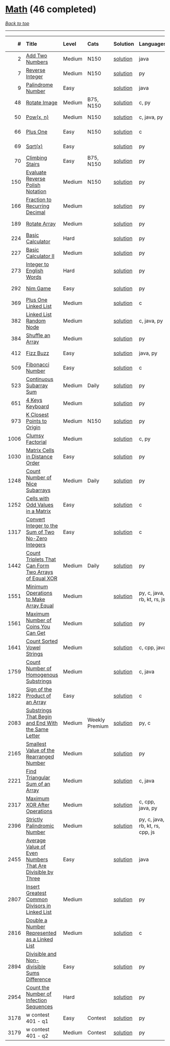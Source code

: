 # [Math](<https://leetcode.com/tag/Math/>) (46 completed)

*[Back to top](<../../README.md>)*

------

|    # | Title                                                                                                                                                  | Level   | Cats           | Solution                                                                             | Languages                        | Date Complete   |
|-----:|:-------------------------------------------------------------------------------------------------------------------------------------------------------|:--------|:---------------|:-------------------------------------------------------------------------------------|:---------------------------------|:----------------|
|    2 | [Add Two Numbers](<https://leetcode.com/problems/add-two-numbers>)                                                                                     | Medium  | N150           | [solution](<../_2. Add Two Numbers.md>)                                              | java                             | May 22, 2024    |
|    7 | [Reverse Integer](<https://leetcode.com/problems/reverse-integer>)                                                                                     | Medium  | N150           | [solution](<../_7. Reverse Integer.md>)                                              | py                               | May 29, 2024    |
|    9 | [Palindrome Number](<https://leetcode.com/problems/palindrome-number>)                                                                                 | Easy    |                | [solution](<../_9. Palindrome Number.md>)                                            | java                             | May 22, 2024    |
|   48 | [Rotate Image](<https://leetcode.com/problems/rotate-image>)                                                                                           | Medium  | B75, N150      | [solution](<../_48. Rotate Image.md>)                                                | c, py                            | Jun 14, 2024    |
|   50 | [Pow(x, n)](<https://leetcode.com/problems/powx-n>)                                                                                                    | Medium  | N150           | [solution](<../_50. Pow(x, n).md>)                                                   | c, java, py                      | Jun 22, 2024    |
|   66 | [Plus One](<https://leetcode.com/problems/plus-one>)                                                                                                   | Easy    | N150           | [solution](<../_66. Plus One.md>)                                                    | c                                | Jun 03, 2024    |
|   69 | [Sqrt(x)](<https://leetcode.com/problems/sqrtx>)                                                                                                       | Easy    |                | [solution](<../_69. Sqrt(x).md>)                                                     | py                               | Jun 07, 2024    |
|   70 | [Climbing Stairs](<https://leetcode.com/problems/climbing-stairs>)                                                                                     | Easy    | B75, N150      | [solution](<../_70. Climbing Stairs.md>)                                             | py                               | May 22, 2024    |
|  150 | [Evaluate Reverse Polish Notation](<https://leetcode.com/problems/evaluate-reverse-polish-notation>)                                                   | Medium  | N150           | [solution](<../_150. Evaluate Reverse Polish Notation.md>)                           | py                               | Jun 10, 2024    |
|  166 | [Fraction to Recurring Decimal](<https://leetcode.com/problems/fraction-to-recurring-decimal>)                                                         | Medium  |                | [solution](<../_166. Fraction to Recurring Decimal.md>)                              | py                               | May 31, 2024    |
|  189 | [Rotate Array](<https://leetcode.com/problems/rotate-array>)                                                                                           | Medium  |                | [solution](<../_189. Rotate Array.md>)                                               | py                               | Jun 02, 2024    |
|  224 | [Basic Calculator](<https://leetcode.com/problems/basic-calculator>)                                                                                   | Hard    |                | [solution](<../_224. Basic Calculator.md>)                                           | py                               | Jun 10, 2024    |
|  227 | [Basic Calculator II](<https://leetcode.com/problems/basic-calculator-ii>)                                                                             | Medium  |                | [solution](<../_227. Basic Calculator II.md>)                                        | py                               | Jun 10, 2024    |
|  273 | [Integer to English Words](<https://leetcode.com/problems/integer-to-english-words>)                                                                   | Hard    |                | [solution](<../_273. Integer to English Words.md>)                                   | py                               | Jun 10, 2024    |
|  292 | [Nim Game](<https://leetcode.com/problems/nim-game>)                                                                                                   | Easy    |                | [solution](<../_292. Nim Game.md>)                                                   | py                               | May 23, 2024    |
|  369 | [Plus One Linked List](<https://leetcode.com/problems/plus-one-linked-list>)                                                                           | Medium  |                | [solution](<../_369. Plus One Linked List.md>)                                       | c                                | Jul 04, 2024    |
|  382 | [Linked List Random Node](<https://leetcode.com/problems/linked-list-random-node>)                                                                     | Medium  |                | [solution](<../_382. Linked List Random Node.md>)                                    | c, java, py                      | Jun 21, 2024    |
|  384 | [Shuffle an Array](<https://leetcode.com/problems/shuffle-an-array>)                                                                                   | Medium  |                | [solution](<../_384. Shuffle an Array.md>)                                           | py                               | Jun 28, 2024    |
|  412 | [Fizz Buzz](<https://leetcode.com/problems/fizz-buzz>)                                                                                                 | Easy    |                | [solution](<../_412. Fizz Buzz.md>)                                                  | java, py                         | Jun 02, 2024    |
|  509 | [Fibonacci Number](<https://leetcode.com/problems/fibonacci-number>)                                                                                   | Easy    |                | [solution](<../_509. Fibonacci Number.md>)                                           | c                                | Jun 16, 2024    |
|  523 | [Continuous Subarray Sum](<https://leetcode.com/problems/continuous-subarray-sum>)                                                                     | Medium  | Daily          | [solution](<../_523. Continuous Subarray Sum.md>)                                    | py                               | Jun 08, 2024    |
|  651 | [4 Keys Keyboard](<https://leetcode.com/problems/4-keys-keyboard>)                                                                                     | Medium  |                | [solution](<../_651. 4 Keys Keyboard.md>)                                            | py                               | May 29, 2024    |
|  973 | [K Closest Points to Origin](<https://leetcode.com/problems/k-closest-points-to-origin>)                                                               | Medium  | N150           | [solution](<../_973. K Closest Points to Origin.md>)                                 | py                               | Jun 29, 2024    |
| 1006 | [Clumsy Factorial](<https://leetcode.com/problems/clumsy-factorial>)                                                                                   | Medium  |                | [solution](<../_1006. Clumsy Factorial.md>)                                          | c, py                            | Jun 11, 2024    |
| 1030 | [Matrix Cells in Distance Order](<https://leetcode.com/problems/matrix-cells-in-distance-order>)                                                       | Easy    |                | [solution](<../_1030. Matrix Cells in Distance Order.md>)                            | py                               | Jun 03, 2024    |
| 1248 | [Count Number of Nice Subarrays](<https://leetcode.com/problems/count-number-of-nice-subarrays>)                                                       | Medium  | Daily          | [solution](<../_1248. Count Number of Nice Subarrays.md>)                            | py                               | Jun 21, 2024    |
| 1252 | [Cells with Odd Values in a Matrix](<https://leetcode.com/problems/cells-with-odd-values-in-a-matrix>)                                                 | Easy    |                | [solution](<../_1252. Cells with Odd Values in a Matrix.md>)                         | c                                | Jun 04, 2024    |
| 1317 | [Convert Integer to the Sum of Two No-Zero Integers](<https://leetcode.com/problems/convert-integer-to-the-sum-of-two-no-zero-integers>)               | Easy    |                | [solution](<../_1317. Convert Integer to the Sum of Two No-Zero Integers.md>)        | c                                | Jun 04, 2024    |
| 1442 | [Count Triplets That Can Form Two Arrays of Equal XOR](<https://leetcode.com/problems/count-triplets-that-can-form-two-arrays-of-equal-xor>)           | Medium  | Daily          | [solution](<../_1442. Count Triplets That Can Form Two Arrays of Equal XOR.md>)      | py                               | May 29, 2024    |
| 1551 | [Minimum Operations to Make Array Equal](<https://leetcode.com/problems/minimum-operations-to-make-array-equal>)                                       | Medium  |                | [solution](<../_1551. Minimum Operations to Make Array Equal.md>)                    | py, c, java, rb, kt, rs, js      | Jun 12, 2024    |
| 1561 | [Maximum Number of Coins You Can Get](<https://leetcode.com/problems/maximum-number-of-coins-you-can-get>)                                             | Medium  |                | [solution](<../_1561. Maximum Number of Coins You Can Get.md>)                       | py                               | Jun 23, 2024    |
| 1641 | [Count Sorted Vowel Strings](<https://leetcode.com/problems/count-sorted-vowel-strings>)                                                               | Medium  |                | [solution](<../_1641. Count Sorted Vowel Strings.md>)                                | c, cpp, java                     | Jun 24, 2024    |
| 1759 | [Count Number of Homogenous Substrings](<https://leetcode.com/problems/count-number-of-homogenous-substrings>)                                         | Medium  |                | [solution](<../_1759. Count Number of Homogenous Substrings.md>)                     | c, java                          | Jun 10, 2024    |
| 1822 | [Sign of the Product of an Array](<https://leetcode.com/problems/sign-of-the-product-of-an-array>)                                                     | Easy    |                | [solution](<../_1822. Sign of the Product of an Array.md>)                           | c                                | Jun 06, 2024    |
| 2083 | [Substrings That Begin and End With the Same Letter](<https://leetcode.com/problems/substrings-that-begin-and-end-with-the-same-letter>)               | Medium  | Weekly Premium | [solution](<../_2083. Substrings That Begin and End With the Same Letter.md>)        | py, c                            | Jun 10, 2024    |
| 2165 | [Smallest Value of the Rearranged Number](<https://leetcode.com/problems/smallest-value-of-the-rearranged-number>)                                     | Medium  |                | [solution](<../_2165. Smallest Value of the Rearranged Number.md>)                   | py                               | Jun 30, 2024    |
| 2221 | [Find Triangular Sum of an Array](<https://leetcode.com/problems/find-triangular-sum-of-an-array>)                                                     | Medium  |                | [solution](<../_2221. Find Triangular Sum of an Array.md>)                           | c, java                          | Jun 26, 2024    |
| 2317 | [Maximum XOR After Operations ](<https://leetcode.com/problems/maximum-xor-after-operations>)                                                          | Medium  |                | [solution](<../_2317. Maximum XOR After Operations .md>)                             | c, cpp, java, py                 | Jun 24, 2024    |
| 2396 | [Strictly Palindromic Number](<https://leetcode.com/problems/strictly-palindromic-number>)                                                             | Medium  |                | [solution](<../_2396. Strictly Palindromic Number.md>)                               | py, c, java, rb, kt, rs, cpp, js | Jun 09, 2024    |
| 2455 | [Average Value of Even Numbers That Are Divisible by Three](<https://leetcode.com/problems/average-value-of-even-numbers-that-are-divisible-by-three>) | Easy    |                | [solution](<../_2455. Average Value of Even Numbers That Are Divisible by Three.md>) | java                             | Jul 04, 2024    |
| 2807 | [Insert Greatest Common Divisors in Linked List](<https://leetcode.com/problems/insert-greatest-common-divisors-in-linked-list>)                       | Medium  |                | [solution](<../_2807. Insert Greatest Common Divisors in Linked List.md>)            | py                               | Jun 12, 2024    |
| 2816 | [Double a Number Represented as a Linked List](<https://leetcode.com/problems/double-a-number-represented-as-a-linked-list>)                           | Medium  |                | [solution](<../_2816. Double a Number Represented as a Linked List.md>)              | c                                | Jul 04, 2024    |
| 2894 | [Divisible and Non-divisible Sums Difference](<https://leetcode.com/problems/divisible-and-non-divisible-sums-difference>)                             | Easy    |                | [solution](<../_2894. Divisible and Non-divisible Sums Difference.md>)               | py                               | May 22, 2024    |
| 2954 | [Count the Number of Infection Sequences](<https://leetcode.com/problems/count-the-number-of-infection-sequences>)                                     | Hard    |                | [solution](<../_2954. Count the Number of Infection Sequences.md>)                   | py                               | Jun 26, 2024    |
| 3178 | w contest 401 - q1                                                                                                                                     | Easy    | Contest        | [solution](<../_3178. w contest 401 - q.md>)                                         | py                               | Jun 08, 2024    |
| 3179 | w contest 401 - q2                                                                                                                                     | Medium  | Contest        | [solution](<../_3179. w contest 401 - q.md>)                                         | py                               | Jun 08, 2024    |